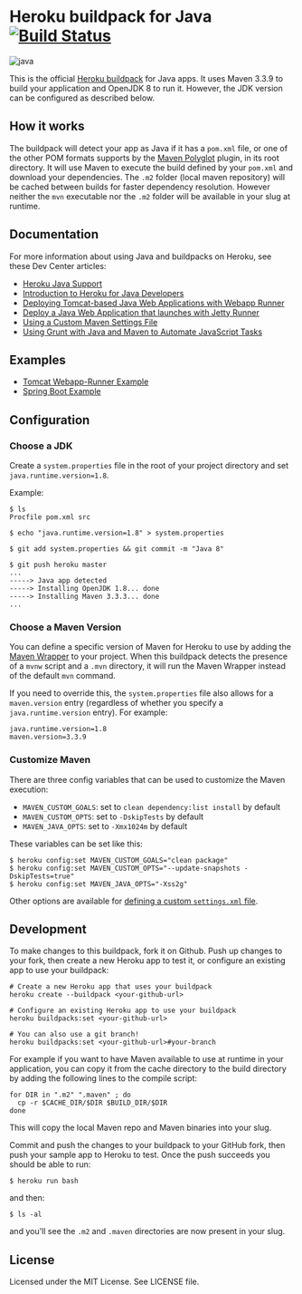 Heroku buildpack for Java [![Build Status](https://travis-ci.org/heroku/heroku-buildpack-java.svg)](https://travis-ci.org/heroku/heroku-buildpack-java) 
=========================

![java](https://cloud.githubusercontent.com/assets/871315/20325947/f3544014-ab43-11e6-9c51-8240ce161939.png)

This is the official [Heroku buildpack](http://devcenter.heroku.com/articles/buildpack) for Java apps.
It uses Maven 3.3.9 to build your application and OpenJDK 8 to run it. However, the JDK version can be configured as described below.

## How it works

The buildpack will detect your app as Java if it has a `pom.xml` file, or one of the other POM formats supports by the [Maven Polyglot](https://github.com/takari/polyglot-maven) plugin, in its root directory.  It will use Maven to execute the build defined by your `pom.xml` and download your dependencies. The `.m2` folder (local maven repository) will be cached between builds for faster dependency resolution. However neither the `mvn` executable nor the `.m2` folder will be available in your slug at runtime.

## Documentation

For more information about using Java and buildpacks on Heroku, see these Dev Center articles:

*  [Heroku Java Support](https://devcenter.heroku.com/articles/java-support)
*  [Introduction to Heroku for Java Developers](https://devcenter.heroku.com/articles/intro-for-java-developers)
*  [Deploying Tomcat-based Java Web Applications with Webapp Runner](https://devcenter.heroku.com/articles/java-webapp-runner)
*  [Deploy a Java Web Application that launches with Jetty Runner](https://devcenter.heroku.com/articles/deploy-a-java-web-application-that-launches-with-jetty-runner)
*  [Using a Custom Maven Settings File](https://devcenter.heroku.com/articles/using-a-custom-maven-settings-xml)
*  [Using Grunt with Java and Maven to Automate JavaScript Tasks](https://devcenter.heroku.com/articles/using-grunt-with-java-and-maven-to-automate-javascript-tasks)

## Examples

* [Tomcat Webapp-Runner Example](https://github.com/kissaten/webapp-runner-minimal)
* [Spring Boot Example](https://github.com/kissaten/spring-boot-heroku-demo)

## Configuration

### Choose a JDK

Create a `system.properties` file in the root of your project directory and set `java.runtime.version=1.8`.

Example:

    $ ls
    Procfile pom.xml src

    $ echo "java.runtime.version=1.8" > system.properties

    $ git add system.properties && git commit -m "Java 8"

    $ git push heroku master
    ...
    -----> Java app detected
    -----> Installing OpenJDK 1.8... done
    -----> Installing Maven 3.3.3... done
    ...

### Choose a Maven Version

You can define a specific version of Maven for Heroku to use by adding the
[Maven Wrapper](https://github.com/takari/maven-wrapper) to your project. When
this buildpack detects the presence of a `mvnw` script and a `.mvn` directory,
it will run the Maven Wrapper instead of the default `mvn` command.

If you need to override this, the `system.properties` file also allows for a `maven.version` entry
(regardless of whether you specify a `java.runtime.version` entry). For example:

```
java.runtime.version=1.8
maven.version=3.3.9
```

### Customize Maven

There are three config variables that can be used to customize the Maven execution:

+ `MAVEN_CUSTOM_GOALS`: set to `clean dependency:list install` by default
+ `MAVEN_CUSTOM_OPTS`: set to `-DskipTests` by default
+ `MAVEN_JAVA_OPTS`: set to `-Xmx1024m` by default

These variables can be set like this:

```sh-session
$ heroku config:set MAVEN_CUSTOM_GOALS="clean package"
$ heroku config:set MAVEN_CUSTOM_OPTS="--update-snapshots -DskipTests=true"
$ heroku config:set MAVEN_JAVA_OPTS="-Xss2g"
```

Other options are available for [defining a custom `settings.xml` file](https://devcenter.heroku.com/articles/using-a-custom-maven-settings-xml).

## Development

To make changes to this buildpack, fork it on Github. Push up changes to your fork, then create a new Heroku app to test it, or configure an existing app to use your buildpack:

```
# Create a new Heroku app that uses your buildpack
heroku create --buildpack <your-github-url>

# Configure an existing Heroku app to use your buildpack
heroku buildpacks:set <your-github-url>

# You can also use a git branch!
heroku buildpacks:set <your-github-url>#your-branch
```

For example if you want to have Maven available to use at runtime in your application, you can copy it from the cache directory to the build directory by adding the following lines to the compile script:

    for DIR in ".m2" ".maven" ; do
      cp -r $CACHE_DIR/$DIR $BUILD_DIR/$DIR
    done

This will copy the local Maven repo and Maven binaries into your slug.

Commit and push the changes to your buildpack to your GitHub fork, then push your sample app to Heroku to test. Once the push succeeds you should be able to run:

    $ heroku run bash

and then:

    $ ls -al

and you'll see the `.m2` and `.maven` directories are now present in your slug.

License
-------

Licensed under the MIT License. See LICENSE file.
